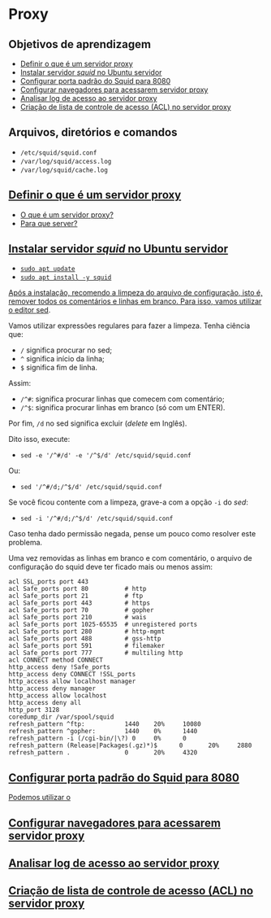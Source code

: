 # Proxy

## Objetivos de aprendizagem

* [Definir o que é um servidor proxy](#proxy)
* [Instalar servidor *squid* no Ubuntu servidor](#install)
* [Configurar porta padrão do Squid para 8080](#porta)
* [Configurar navegadores para acessarem servidor proxy](#navegador)
* [Analisar log de acesso ao servidor proxy](#log)
* [Criação de lista de controle de acesso (ACL) no servidor proxy](#acl)

## Arquivos, diretórios e comandos
* `/etc/squid/squid.conf`
* `/var/log/squid/access.log`
* `/var/log/squid/cache.log`

<a href="#proxy">
  
## Definir o que é um servidor proxy
* O que é um servidor proxy?
* Para que server?

<a href="#install">
  
## Instalar servidor *squid* no Ubuntu servidor
* `sudo apt update`
* `sudo apt install -y squid`

Após a instalação, recomendo a limpeza do arquivo de configuração, isto é, 
remover todos os comentários e linhas em branco. Para isso, vamos utilizar o 
editor [sed](https://aurelio.net/sed/).

Vamos utilizar expressões regulares para fazer a limpeza. Tenha ciência que:
* `/` significa procurar no sed;
* `^` significa início da linha;
* `$` significa fim de linha.

Assim:
* `/^#`: significa procurar linhas que comecem com comentário;
* `/^$`: significa procurar linhas em branco (só com um ENTER).

Por fim, `/d` no sed significa excluir (*delete* em Inglês).

Dito isso, execute:
* `sed -e '/^#/d' -e '/^$/d' /etc/squid/squid.conf`

Ou:
* `sed '/^#/d;/^$/d' /etc/squid/squid.conf`

Se você ficou contente com a limpeza, grave-a com a opção `-i` do *sed*:
* `sed -i '/^#/d;/^$/d' /etc/squid/squid.conf`

Caso tenha dado permissão negada, pense um pouco como resolver este problema.

Uma vez removidas as linhas em branco e com comentário, o arquivo de configuração
do squid deve ter ficado mais ou menos assim:

```
acl SSL_ports port 443
acl Safe_ports port 80          # http
acl Safe_ports port 21          # ftp
acl Safe_ports port 443         # https
acl Safe_ports port 70          # gopher
acl Safe_ports port 210         # wais
acl Safe_ports port 1025-65535  # unregistered ports
acl Safe_ports port 280         # http-mgmt
acl Safe_ports port 488         # gss-http
acl Safe_ports port 591         # filemaker
acl Safe_ports port 777         # multiling http
acl CONNECT method CONNECT
http_access deny !Safe_ports
http_access deny CONNECT !SSL_ports
http_access allow localhost manager
http_access deny manager
http_access allow localhost
http_access deny all
http_port 3128
coredump_dir /var/spool/squid
refresh_pattern ^ftp:           1440    20%     10080
refresh_pattern ^gopher:        1440    0%      1440
refresh_pattern -i (/cgi-bin/|\?) 0     0%      0
refresh_pattern (Release|Packages(.gz)*)$      0       20%     2880
refresh_pattern .               0       20%     4320
```

<a href="#porta">
  
## Configurar porta padrão do Squid para 8080
Podemos utilizar o 

<a href="#navegador">
  
## Configurar navegadores para acessarem servidor proxy

<a href="#log">
  
## Analisar log de acesso ao servidor proxy

<a href="#acl">
  
## Criação de lista de controle de acesso (ACL) no servidor proxy
